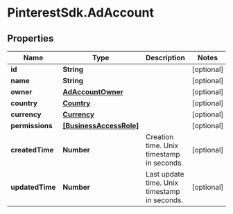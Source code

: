 # PinterestSdk.AdAccount

## Properties

Name | Type | Description | Notes
------------ | ------------- | ------------- | -------------
**id** | **String** |  | [optional] 
**name** | **String** |  | [optional] 
**owner** | [**AdAccountOwner**](AdAccountOwner.md) |  | [optional] 
**country** | [**Country**](Country.md) |  | [optional] 
**currency** | [**Currency**](Currency.md) |  | [optional] 
**permissions** | [**[BusinessAccessRole]**](BusinessAccessRole.md) |  | [optional] 
**createdTime** | **Number** | Creation time. Unix timestamp in seconds. | [optional] 
**updatedTime** | **Number** | Last update time. Unix timestamp in seconds. | [optional] 


